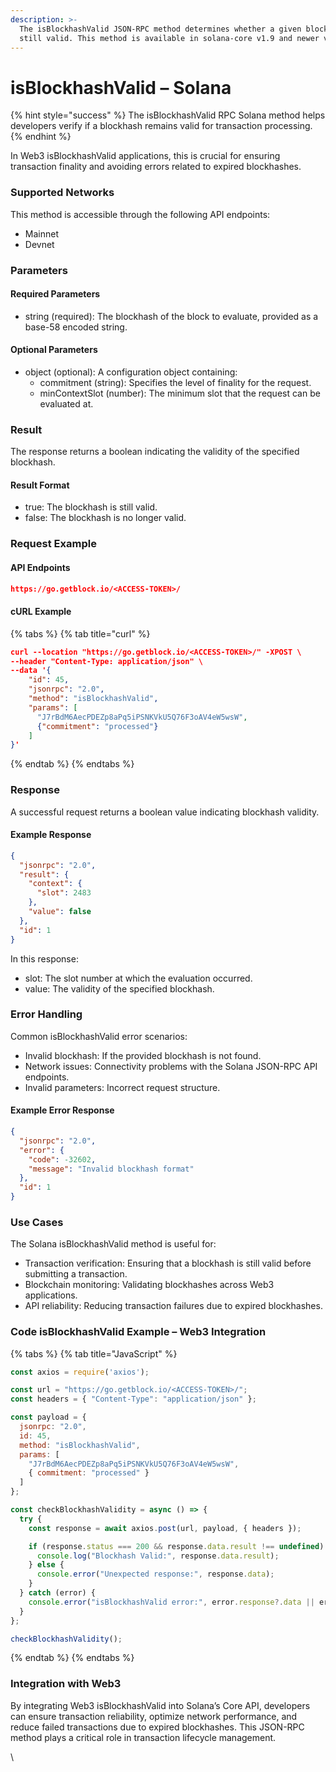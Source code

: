```yaml
---
description: >-
  The isBlockhashValid JSON-RPC method determines whether a given blockhash is
  still valid. This method is available in solana-core v1.9 and newer versions.
---
```


# isBlockhashValid – Solana

{% hint style="success" %}
The isBlockhashValid RPC Solana method helps developers verify if a blockhash remains valid for transaction processing.
{% endhint %}

In Web3 isBlockhashValid applications, this is crucial for ensuring transaction finality and avoiding errors related to expired blockhashes.

### Supported Networks

This method is accessible through the following API endpoints:

* Mainnet
* Devnet

### Parameters

#### Required Parameters

* string (required): The blockhash of the block to evaluate, provided as a base-58 encoded string.

#### Optional Parameters

* object (optional): A configuration object containing:
  * commitment (string): Specifies the level of finality for the request.
  * minContextSlot (number): The minimum slot that the request can be evaluated at.

### Result

The response returns a boolean indicating the validity of the specified blockhash.

#### Result Format

* true: The blockhash is still valid.
* false: The blockhash is no longer valid.

### Request Example

#### API Endpoints

```json
https://go.getblock.io/<ACCESS-TOKEN>/
```

#### cURL Example

{% tabs %}
{% tab title="curl" %}
```json
curl --location "https://go.getblock.io/<ACCESS-TOKEN>/" -XPOST \
--header "Content-Type: application/json" \
--data '{
    "id": 45,
    "jsonrpc": "2.0",
    "method": "isBlockhashValid",
    "params": [
      "J7rBdM6AecPDEZp8aPq5iPSNKVkU5Q76F3oAV4eW5wsW",
      {"commitment": "processed"}
    ]
}'
```
{% endtab %}
{% endtabs %}

### Response

A successful request returns a boolean value indicating blockhash validity.

#### Example Response

```json
{
  "jsonrpc": "2.0",
  "result": {
    "context": {
      "slot": 2483
    },
    "value": false
  },
  "id": 1
}
```

In this response:

* slot: The slot number at which the evaluation occurred.
* value: The validity of the specified blockhash.

### Error Handling

Common isBlockhashValid error scenarios:

* Invalid blockhash: If the provided blockhash is not found.
* Network issues: Connectivity problems with the Solana JSON-RPC API endpoints.
* Invalid parameters: Incorrect request structure.

#### Example Error Response

```json
{
  "jsonrpc": "2.0",
  "error": {
    "code": -32602,
    "message": "Invalid blockhash format"
  },
  "id": 1
}
```

### Use Cases

The Solana isBlockhashValid method is useful for:

* Transaction verification: Ensuring that a blockhash is still valid before submitting a transaction.
* Blockchain monitoring: Validating blockhashes across Web3 applications.
* API reliability: Reducing transaction failures due to expired blockhashes.

### Code isBlockhashValid Example – Web3 Integration

{% tabs %}
{% tab title="JavaScript" %}
```javascript
const axios = require('axios');

const url = "https://go.getblock.io/<ACCESS-TOKEN>/";
const headers = { "Content-Type": "application/json" };

const payload = {
  jsonrpc: "2.0",
  id: 45,
  method: "isBlockhashValid",
  params: [
    "J7rBdM6AecPDEZp8aPq5iPSNKVkU5Q76F3oAV4eW5wsW",
    { commitment: "processed" }
  ]
};

const checkBlockhashValidity = async () => {
  try {
    const response = await axios.post(url, payload, { headers });

    if (response.status === 200 && response.data.result !== undefined) {
      console.log("Blockhash Valid:", response.data.result);
    } else {
      console.error("Unexpected response:", response.data);
    }
  } catch (error) {
    console.error("isBlockhashValid error:", error.response?.data || error.message);
  }
};

checkBlockhashValidity();

```
{% endtab %}
{% endtabs %}

### Integration with Web3

By integrating Web3 isBlockhashValid into Solana’s Core API, developers can ensure transaction reliability, optimize network performance, and reduce failed transactions due to expired blockhashes. This JSON-RPC method plays a critical role in transaction lifecycle management.

\
